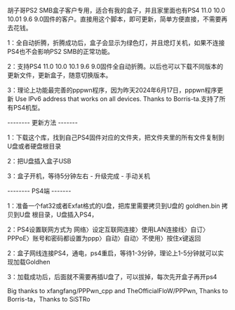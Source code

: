 胡子哥PS2 SMB盒子客户专用，适合有我的盒子，并且家里面也有PS4 11.0 10.0 10.01 9.6 9.0固件的客户。直接用这个脚本，即可更新，简单方便直接，不需要再去花钱。

1：全自动折腾，折腾成功后，盒子会显示为绿色灯，并且熄灯关机，如果不连接PS4也不会影响PS2 SMB的正常功能。

2：支持PS4 11.0 10.0 10.1 9.6 9.0固件全自动折腾。以后也可以下载不同版本的更新文件，更新盒子，随意切换版本。

3：理论上功能最完善的pppwn程序，因为昨天2024年6月17日，pppwn程序更新 Use IPv6 address that works on all devices. Thanks to Borris-ta.支持了所有PS4机型。

-------- 更新方法 -------

1：下载这个库，找到自己PS4固件对应的文件夹，把文件夹里的所有文件复制到U盘或者硬盘根目录

2：把U盘插入盒子USB

3：盒子开机，等待5分钟左右  -  升级完成 - 手动关机   


-------- PS4端 -------

1：准备一个fat32或者Exfat格式的U盘，把库里需要拷贝到U盘的 goldhen.bin 拷贝到U盘 根目录，U盘插入PS4，

2：PS4设置联网方式为  网络〉设定互联网连接〉使用LAN连接线〉自订〉PPPoE〉账号和密码都设置为ppp〉自动〉自动〉不使用〉按住x键返回

2：盒子网线连接PS4，通电，ps4重启，等待1-3分钟，理论上1-5分钟就可以实现加载Goldhen

3：加载成功后，后面就不需要再插U盘了，可以拔掉，每次先开盒子再开ps4



Big thanks to xfangfang/PPPwn_cpp and TheOfficialFloW/PPPwn, Thanks to Borris-ta，Thanks to SiSTRo 
